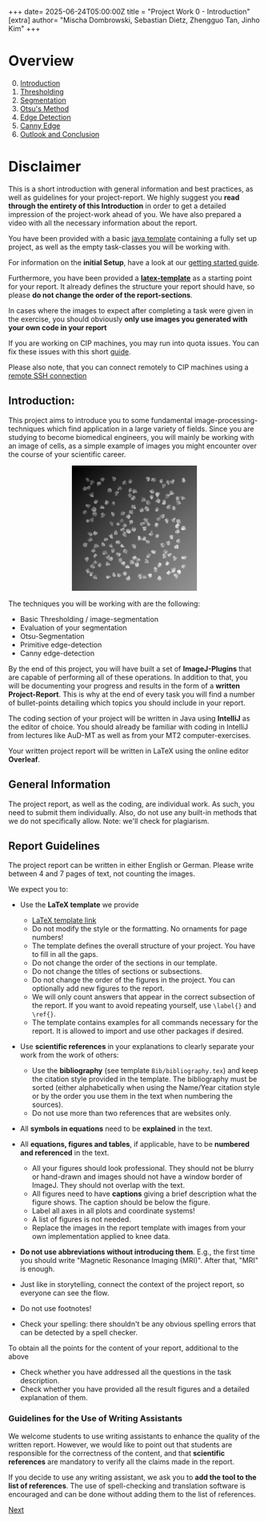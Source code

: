 +++
date= 2025-06-24T05:00:00Z
title = "Project Work 0 - Introduction"
[extra]
author= "Mischa Dombrowski, Sebastian Dietz, Zhengguo Tan, Jinho Kim"
+++

# Overview

0) [Introduction](../introduction)
1) [Thresholding](../thresholding)
2) [Segmentation](../segmentation)
3) [Otsu's Method](../otsu)
4) [Edge Detection](../edgedetection) 
5) [Canny Edge](../cannyedge) 
6) [Outlook and Conclusion](../conclusion)

# Disclaimer

This is a short introduction with general information and best practices, as well as guidelines for your project-report. We highly suggest you __read through the entirety of this Introduction__ in order to get a detailed impression of the project-work ahead of you. We have also prepared a video with all the necessary information about the report. 

You have been provided with a basic [java template](https://github.com/mt2-erlangen/project_ss2024) containing a fully set up project, as well as the empty task-classes you will be working with.

For information on the **initial Setup**, have a look at our [getting started guide](../installation).

Furthermore, you have been provided a [**latex-template**](https://github.com/mt2-erlangen/LaTeX-template-2025) as a starting point for your report. 
It already defines the structure your report should have, so please **do not change the order of the report-sections**. 

In cases where the images to expect after completing a task were given in the exercise, you should obviously **only use images you generated with your own code in your report**

If you are working on CIP machines, you may run into quota issues. You can fix these issues with this short [guide](../quota).

Please also note, that you can connect remotely to CIP machines using a [remote SSH connection](https://wwwcip.informatik.uni-erlangen.de/documentation/services.de.html)



## Introduction:

This project aims to introduce you to some fundamental image-processing-techniques which find application in a large variety of fields. 
Since you are studying to become biomedical engineers, you will mainly be working with an image of cells, as a simple example of images you might encounter over the course of your scientific career.

<center><img src="../cells.png" width="250" height="250"></center>


The techniques you will be working with are the following: 

+ Basic Thresholding / image-segmentation
+ Evaluation of your segmentation
+ Otsu-Segmentation
+ Primitive edge-detection
+ Canny edge-detection
  
By the end of this project, you will have built a set of __ImageJ-Plugins__ that are capable of performing all of these operations. In addition to that, you will be documenting your progress and results in the form of a __written Project-Report__. 
This is why at the end of every task you will find a number of bullet-points detailing which topics you should include in your report. 

The coding section of your project will be written in Java using __IntelliJ__ as the editor of choice. You should already be familiar with coding in IntelliJ from lectures like AuD-MT as well as from your MT2 computer-exercises.

Your written project report will be written in LaTeX using the online editor __Overleaf__. 

## General Information

The project report, as well as the coding, are individual work. As such, you need to submit them individually. Also, do not use any built-in methods that we do not specifically allow.
Note: we'll check for plagiarism.

## Report Guidelines

The project report can be written in either English or German. Please write between 4 and 7 pages of text, not counting the images.


We expect you to:

- Use the **LaTeX template** we provide
  - [LaTeX template link](https://github.com/mt2-erlangen/LaTeX-template-2024)
  - Do not modify the style or the formatting. No ornaments for page numbers!
  - The template defines the overall structure of your project. You have to fill in all the gaps.
  - Do not change the order of the sections in our template.
  - Do not change the titles of sections or subsections.
  - Do not change the order of the figures in the project. You can optionally add new figures to the report.
  - We will only count answers that appear in the correct subsection of the report. If you want to avoid repeating yourself, use `\label{}` and `\ref{}`.
  - The template contains examples for all commands necessary for the report. It is allowed to import and use other packages if desired. 


- Use **scientific references** in your explanations to clearly separate your work from the work of others:
  - Use the **bibliography** (see template `Bib/bibliography.tex`) and keep the citation style provided in the template.
      The bibliography must be sorted (either alphabetically when using the Name/Year citation style or
      by the order you use them in the text when numbering the sources).
  - Do not use more than two references that are websites only. 


- All **symbols in equations** need to be **explained** in the text.
- All **equations, figures and tables**, if applicable, have to be **numbered and referenced** in the text.
  - All your figures should look professional.
  They should not be blurry or hand-drawn and images should not have a window border of ImageJ.
  They should not overlap with the text.
  - All figures need to have **captions** giving a brief description what the figure shows. The caption should be below the figure.
  - Label all axes in all plots and coordinate systems!
  - A list of figures is not needed.
  - Replace the images in the report template with images from your own implementation applied to knee data.


- **Do not use abbreviations without introducing them**. E.g., the first time you should write "Magnetic Resonance Imaging (MRI)".
After that, "MRI" is enough.
- Just like in storytelling, connect the context of the project report, so everyone can see the flow.
- Do not use footnotes!
- Check your spelling: there shouldn't be any obvious spelling errors that can be detected by a spell checker.

To obtain all the points for the content of your report, additional to the above

- Check whether you have addressed all the questions in the task description.
- Check whether you have provided all the result figures and a detailed explanation of them.

### Guidelines for the Use of Writing Assistants

We welcome students to use writing assistants to enhance the quality of the written report. However, we would like to point out that
students are responsible for the correctness of the content, and that **scientific references** are mandatory to verify all the claims made in the report.

If you decide to use any writing assistant, we ask you to **add the tool to the list of references**.
The use of spell-checking and translation software is encouraged and can be done without adding them to the list of references.    

[Next](../thresholding)
